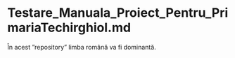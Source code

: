 # Testare_Manuala_Proiect_Pentru_PrimariaTechirghiol.md
În acest ”repository” limba română va fi dominantă.
